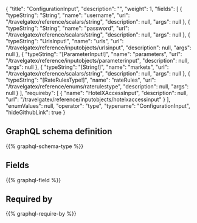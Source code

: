 {
  "title": "ConfigurationInput",
  "description": "",
  "weight": 1,
  "fields": [
    {
      "typeString": "String",
      "name": "username",
      "url": "/travelgatex/reference/scalars/string",
      "description": null,
      "args": null
    },
    {
      "typeString": "String",
      "name": "password",
      "url": "/travelgatex/reference/scalars/string",
      "description": null,
      "args": null
    },
    {
      "typeString": "UrlsInput!",
      "name": "urls",
      "url": "/travelgatex/reference/inputobjects/urlsinput",
      "description": null,
      "args": null
    },
    {
      "typeString": "[ParameterInput!]",
      "name": "parameters",
      "url": "/travelgatex/reference/inputobjects/parameterinput",
      "description": null,
      "args": null
    },
    {
      "typeString": "[String!]",
      "name": "markets",
      "url": "/travelgatex/reference/scalars/string",
      "description": null,
      "args": null
    },
    {
      "typeString": "[RateRulesType!]",
      "name": "rateRules",
      "url": "/travelgatex/reference/enums/raterulestype",
      "description": null,
      "args": null
    }
  ],
  "requireby": [
    {
      "name": "HotelXAccessInput",
      "description": null,
      "url": "/travelgatex/reference/inputobjects/hotelxaccessinput"
    }
  ],
  "enumValues": null,
  "operator": "type",
  "typename": "ConfigurationInput",
  "hideGithubLink": true
}
## GraphQL schema definition

{{% graphql-schema-type %}}

## Fields

{{% graphql-field %}}

## Required by

{{% graphql-require-by %}}
